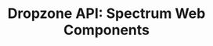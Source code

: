 ---
layout: api.njk
title: 'Dropzone API: Spectrum Web Components'
displayName: Dropzone
componentName: dropzone
tags:
  - component-api
---